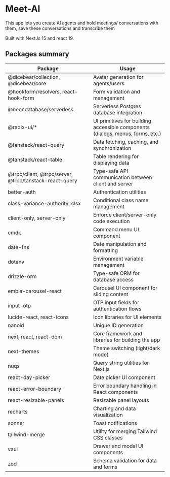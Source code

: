 # Meet-AI

This app lets you create AI agents and hold meetings/ conversations with them, save these conversations and transcribe them

Built with NextJs 15 and react 19.

## Packages summary

| Package                                                | Usage                                                                          |
| ------------------------------------------------------ | ------------------------------------------------------------------------------ |
| @dicebear/collection, @dicebear/core                   | Avatar generation for agents/users                                             |
| @hookform/resolvers, react-hook-form                   | Form validation and management                                                 |
| @neondatabase/serverless                               | Serverless Postgres database integration                                       |
| @radix-ui/\*                                           | UI primitives for building accessible components (dialogs, menus, forms, etc.) |
| @tanstack/react-query                                  | Data fetching, caching, and synchronization                                    |
| @tanstack/react-table                                  | Table rendering for displaying data                                            |
| @trpc/client, @trpc/server, @trpc/tanstack-react-query | Type-safe API communication between client and server                          |
| better-auth                                            | Authentication utilities                                                       |
| class-variance-authority, clsx                         | Conditional class name management                                              |
| client-only, server-only                               | Enforce client/server-only code execution                                      |
| cmdk                                                   | Command menu UI component                                                      |
| date-fns                                               | Date manipulation and formatting                                               |
| dotenv                                                 | Environment variable management                                                |
| drizzle-orm                                            | Type-safe ORM for database access                                              |
| embla-carousel-react                                   | Carousel UI component for sliding content                                      |
| input-otp                                              | OTP input fields for authentication flows                                      |
| lucide-react, react-icons                              | Icon libraries for UI elements                                                 |
| nanoid                                                 | Unique ID generation                                                           |
| next, react, react-dom                                 | Core framework and libraries for building the app                              |
| next-themes                                            | Theme switching (light/dark mode)                                              |
| nuqs                                                   | Query string utilities for Next.js                                             |
| react-day-picker                                       | Date picker UI component                                                       |
| react-error-boundary                                   | Error boundary handling in React components                                    |
| react-resizable-panels                                 | Resizable panel layouts                                                        |
| recharts                                               | Charting and data visualization                                                |
| sonner                                                 | Toast notifications                                                            |
| tailwind-merge                                         | Utility for merging Tailwind CSS classes                                       |
| vaul                                                   | Drawer and modal UI components                                                 |
| zod                                                    | Schema validation for data and forms                                           |
